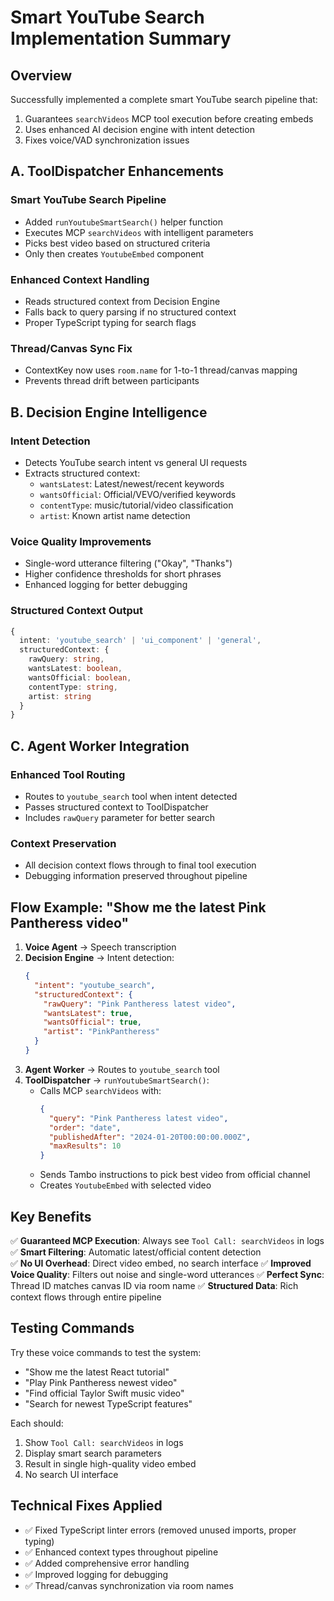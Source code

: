 # Smart YouTube Search Implementation Summary

## Overview
Successfully implemented a complete smart YouTube search pipeline that:
1. Guarantees `searchVideos` MCP tool execution before creating embeds
2. Uses enhanced AI decision engine with intent detection 
3. Fixes voice/VAD synchronization issues

## A. ToolDispatcher Enhancements

### Smart YouTube Search Pipeline
- Added `runYoutubeSmartSearch()` helper function
- Executes MCP `searchVideos` with intelligent parameters
- Picks best video based on structured criteria
- Only then creates `YoutubeEmbed` component

### Enhanced Context Handling
- Reads structured context from Decision Engine
- Falls back to query parsing if no structured context
- Proper TypeScript typing for search flags

### Thread/Canvas Sync Fix
- ContextKey now uses `room.name` for 1-to-1 thread/canvas mapping
- Prevents thread drift between participants

## B. Decision Engine Intelligence

### Intent Detection
- Detects YouTube search intent vs general UI requests
- Extracts structured context:
  - `wantsLatest`: Latest/newest/recent keywords
  - `wantsOfficial`: Official/VEVO/verified keywords  
  - `contentType`: music/tutorial/video classification
  - `artist`: Known artist name detection

### Voice Quality Improvements
- Single-word utterance filtering ("Okay", "Thanks")
- Higher confidence thresholds for short phrases
- Enhanced logging for better debugging

### Structured Context Output
```typescript
{
  intent: 'youtube_search' | 'ui_component' | 'general',
  structuredContext: {
    rawQuery: string,
    wantsLatest: boolean,
    wantsOfficial: boolean,
    contentType: string,
    artist: string
  }
}
```

## C. Agent Worker Integration

### Enhanced Tool Routing
- Routes to `youtube_search` tool when intent detected
- Passes structured context to ToolDispatcher
- Includes `rawQuery` parameter for better search

### Context Preservation
- All decision context flows through to final tool execution
- Debugging information preserved throughout pipeline

## Flow Example: "Show me the latest Pink Pantheress video"

1. **Voice Agent** → Speech transcription
2. **Decision Engine** → Intent detection:
   ```json
   {
     "intent": "youtube_search",
     "structuredContext": {
       "rawQuery": "Pink Pantheress latest video",
       "wantsLatest": true,
       "wantsOfficial": true,
       "artist": "PinkPantheress"
     }
   }
   ```
3. **Agent Worker** → Routes to `youtube_search` tool
4. **ToolDispatcher** → `runYoutubeSmartSearch()`:
   - Calls MCP `searchVideos` with:
     ```json
     {
       "query": "Pink Pantheress latest video", 
       "order": "date",
       "publishedAfter": "2024-01-20T00:00:00.000Z",
       "maxResults": 10
     }
     ```
   - Sends Tambo instructions to pick best video from official channel
   - Creates `YoutubeEmbed` with selected video

## Key Benefits

✅ **Guaranteed MCP Execution**: Always see `Tool Call: searchVideos` in logs
✅ **Smart Filtering**: Automatic latest/official content detection  
✅ **No UI Overhead**: Direct video embed, no search interface
✅ **Improved Voice Quality**: Filters out noise and single-word utterances
✅ **Perfect Sync**: Thread ID matches canvas ID via room name
✅ **Structured Data**: Rich context flows through entire pipeline

## Testing Commands

Try these voice commands to test the system:
- "Show me the latest React tutorial"
- "Play Pink Pantheress newest video" 
- "Find official Taylor Swift music video"
- "Search for newest TypeScript features"

Each should:
1. Show `Tool Call: searchVideos` in logs
2. Display smart search parameters
3. Result in single high-quality video embed
4. No search UI interface

## Technical Fixes Applied

- ✅ Fixed TypeScript linter errors (removed unused imports, proper typing)
- ✅ Enhanced context types throughout pipeline
- ✅ Added comprehensive error handling
- ✅ Improved logging for debugging
- ✅ Thread/canvas synchronization via room names 